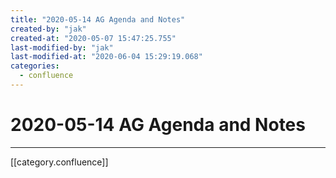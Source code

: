 ```yaml
---
title: "2020-05-14 AG Agenda and Notes"
created-by: "jak"
created-at: "2020-05-07 15:47:25.755"
last-modified-by: "jak"
last-modified-at: "2020-06-04 15:29:19.068"
categories:
  - confluence
---
```


# 2020-05-14 AG Agenda and Notes


---

[[category.confluence]]
